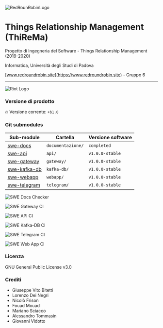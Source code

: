 ![RedRounRobinLogo](https://i.imgur.com/3Dcv4vs.png)

# Things Relationship Management (ThiReMa)

Progetto di Ingegneria del Software - Things Relationship Management (2019-2020)

Informatica, Università degli Studi di Padova

[www.redroundrobin.site](https://www.redroundrobin.site) - Gruppo 6


---


![Riot Logo](https://www.redroundrobin.site/images/riot.png)

### Versione di prodotto

:fire: Versione corrente: `+b1.0`


### Git submodules 


| Sub-module | Cartella | Versione software  |
|---|---|---|
| [swe-docs](http://docs.redroundrobin.site) | `documentazione/`    | `completed`      |
| [swe-api](http://api.redroundrobin.site)   |       `api/`         | `v1.0.0-stable`  |
| [swe-gateway](http://gateway.redroundrobin.site) | `gateway/`     | `v1.0.0-stable`  |
| [swe-kafka-db](http://kafkadb.redroundrobin.site) | `kafka-db/`   | `v1.0.0-stable`  |
| [swe-webapp](http://webapp.redroundrobin.site) |    `webapp/`     | `v1.0.0-stable`  |
| [swe-telegram](http://telegram.redroundrobin.site) | `telegram/`  | `v1.0.0-stable`  |


![SWE Docs Checker](https://github.com/RedRoundRobin/swe-docs/workflows/SWE%20Docs%20Checker/badge.svg)

![SWE Gateway CI](https://github.com/RedRoundRobin/swe-gateway/workflows/SWE%20Gateway%20CI/badge.svg)

![SWE API CI](https://github.com/RedRoundRobin/swe-api/workflows/SWE%20API%20CI/badge.svg)

![SWE Kafka-DB CI](https://github.com/RedRoundRobin/swe-kafka-db/workflows/SWE%20Kafka-DB%20CI/badge.svg)

![SWE Telegram CI](https://github.com/RedRoundRobin/swe-telegram/workflows/SWE%20Telegram%20CI/badge.svg) 

![SWE Web App CI](https://github.com/RedRoundRobin/swe-webapp/workflows/SWE%20Web%20App%20CI/badge.svg)


### Licenza 

GNU General Public License v3.0


### Crediti

- Giuseppe Vito Bitetti
- Lorenzo Dei Negri
- Nicolò Frison
- Fouad Mouad
- Mariano Sciacco
- Alessandro Tommasin
- Giovanni Vidotto
